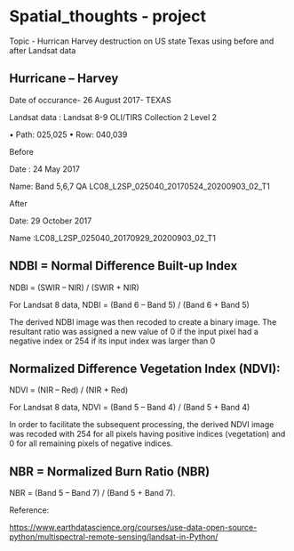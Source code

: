 # Spatial_thoughts - project
Topic - Hurrican Harvey destruction on US state Texas using before and after Landsat data

## Hurricane – Harvey

Date of occurance- 26 August 2017- TEXAS

Landsat data : Landsat 8-9 OLI/TIRS Collection 2 Level 2

•	Path: 025,025
•	Row: 040,039


 Before 

Date : 24  May 2017

Name: Band 5,6,7 QA
LC08_L2SP_025040_20170524_20200903_02_T1 

 After

Date: 29 October 2017

Name :LC08_L2SP_025040_20170929_20200903_02_T1

## NDBI = Normal Difference Built-up Index 

NDBI = (SWIR – NIR) / (SWIR + NIR)

For Landsat 8 data, NDBI = (Band 6 – Band 5) / (Band 6 + Band 5)

The derived NDBI image was then recoded to create a binary image. The
resultant ratio was assigned a new value of 0 if the input pixel had a negative index
or 254 if its input index was larger than 0

## Normalized Difference Vegetation Index (NDVI):

NDVI = (NIR – Red) / (NIR + Red)

For Landsat 8 data, NDVI = (Band 5 – Band 4) / (Band 5 + Band 4)

In order to facilitate the subsequent processing, the derived NDVI image was
recoded with 254 for all pixels having positive indices (vegetation) and 0 for all
remaining pixels of negative indices.

## NBR =  Normalized Burn Ratio (NBR)

NBR = (Band 5 – Band 7) / (Band 5 + Band 7).


Reference:

https://www.earthdatascience.org/courses/use-data-open-source-python/multispectral-remote-sensing/landsat-in-Python/
